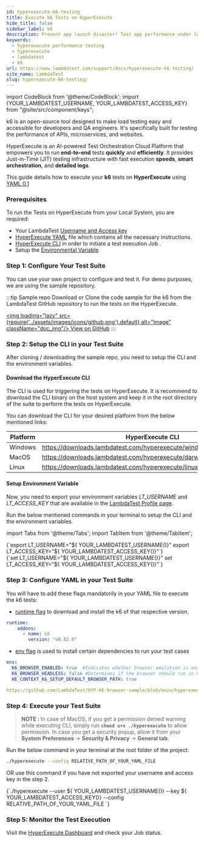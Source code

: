 ```yaml
---
id: hyperexecute-k6-testing
title: Execute k6 Tests on HyperExecute
hide_title: false
sidebar_label: k6
description: Prevent app launch disaster! Test app performance under load with HyperExecute and JMeter. Get real-time insights, identify weaknesses & ensure smooth launch. 
keywords:
  - hyperexecute performance testing
  - hyperexecute
  - lambdatest
  - k6
url: https://www.lambdatest.com/support/docs/hyperexecute-k6-testing/
site_name: LambdaTest
slug: hyperexecute-k6-testing/
---
```


import CodeBlock from '@theme/CodeBlock';
import {YOUR_LAMBDATEST_USERNAME, YOUR_LAMBDATEST_ACCESS_KEY} from "@site/src/component/keys";

<script type="application/ld+json"
      dangerouslySetInnerHTML={{ __html: JSON.stringify({
       "@context": "https://schema.org",
        "@type": "BreadcrumbList",
        "itemListElement": [{
          "@type": "ListItem",
          "position": 1,
          "name": "Home",
          "item": "https://www.lambdatest.com"
        },{
          "@type": "ListItem",
          "position": 2,
          "name": "Support",
          "item": "https://www.lambdatest.com/support/docs/"
        },{
          "@type": "ListItem",
          "position": 3,
          "name": "Languages and Framework",
          "item": "https://www.lambdatest.com/support/docs/hyperexecute-k6-testing/"
        }]
      })
    }}
></script>
k6 is an open-source tool designed to make load testing easy and accessible for developers and QA engineers. It's specifically built for testing the performance of APIs, microservices, and websites.

HyperExecute is an AI-powered Test Orchestration Cloud Platform that empowers you to run **end-to-end** tests **quickly** and **efficiently**. It provides Just-in-Time (JIT) testing infrastructure with fast execution **speeds**, **smart orchestration**, and **detailed logs**.

This guide details how to execute your **k6** tests on **HyperExecute** using [YAML 0.1](https://www.lambdatest.com/support/docs/hyperexecute-yaml-parameters/)

### Prerequisites

To run the Tests on HyperExecute from your Local System, you are required:

- Your LambdaTest [Username and Access key](https://www.lambdatest.com/support/docs/hyperexecute-how-to-get-my-username-and-access-key/)
- [HyperExecute YAML](https://www.lambdatest.com/support/docs/hyperexecute-yaml-version0.2/) file which contains all the necessary instructions.
- [HyperExecute CLI](https://www.lambdatest.com/support/docs/hyperexecute-cli-run-tests-on-hyperexecute-grid/) in order to initiate a test execution Job .
- Setup the [Environmental Variable](https://www.lambdatest.com/support/docs/hyperexecute-environment-variable-setup/)

### Step 1: Configure Your Test Suite

You can use your own project to configure and test it. For demo purposes, we are using the sample repository.

:::tip Sample repo
Download or Clone the code sample for the k6 from the LambdaTest GitHub repository to run the tests on the HyperExecute.

<a href="https://github.com/LambdaTest/HYP-K6-browser-sample" className="github__anchor"><img loading="lazy" src={require('../assets/images/icons/github.png').default} alt="Image" className="doc_img"/> View on GitHub</a>
:::

### Step 2: Setup the CLI in your Test Suite

After cloning / downloading the sample repo, you need to setup the CLI and the environment variables.

#### Download the HyperExecute CLI

The CLI is used for triggering the tests on HyperExecute. It is recommend to download the CLI binary on the host system and keep it in the root directory of the suite to perform the tests on HyperExecute.

You can download the CLI for your desired platform from the below mentioned links:

| Platform | HyperExecute CLI |
| ---------| ---------------- |
| Windows | https://downloads.lambdatest.com/hyperexecute/windows/hyperexecute.exe |
| MacOS | https://downloads.lambdatest.com/hyperexecute/darwin/hyperexecute |
| Linux | https://downloads.lambdatest.com/hyperexecute/linux/hyperexecute |

#### Setup Environment Variable

Now, you need to export your environment variables *LT_USERNAME* and *LT_ACCESS_KEY* that are available in the [LambdaTest Profile page](https://accounts.lambdatest.com/detail/profile).

Run the below mentioned commands in your terminal to setup the CLI and the environment variables.

import Tabs from '@theme/Tabs';
import TabItem from '@theme/TabItem';

<Tabs className="docs__val">

<TabItem value="bash" label="Linux / MacOS" default>

  <div className="lambdatest__codeblock">
    <CodeBlock className="language-bash">
  {`export LT_USERNAME="${ YOUR_LAMBDATEST_USERNAME()}"
export LT_ACCESS_KEY="${ YOUR_LAMBDATEST_ACCESS_KEY()}"`}
  </CodeBlock>
</div>

</TabItem>

<TabItem value="powershell" label="Windows" default>

  <div className="lambdatest__codeblock">
    <CodeBlock className="language-powershell">
  {`set LT_USERNAME="${ YOUR_LAMBDATEST_USERNAME()}"
set LT_ACCESS_KEY="${ YOUR_LAMBDATEST_ACCESS_KEY()}"`}
  </CodeBlock>
</div>

</TabItem>
</Tabs>

### Step 3: Configure YAML in your Test Suite

You will have to add these flags mandatorily in your YAML file to execute the k6 tests:

- [runtime flag](https://www.lambdatest.com/support/docs/deep-dive-into-hyperexecute-yaml/#runtime) to download and install the k6 of that respective version.

```yaml
runtime:
    addons:
      - name: k6
        version: "v0.52.0"
```

- [env flag](https://www.lambdatest.com/support/docs/deep-dive-into-hyperexecute-yaml/#env) is used to install certain dependencies to run your test cases

```yaml
env: 
  K6_BROWSER_ENABLED: true  #Indicates whether browser emulation is enabled for the k6 test.
  K6_BROWSER_HEADLESS: false #Determines if the browser should run in headless mode
  HE_CONTEXT_K6_SETUP_DEFAULT_BROWSER_PATH: true
```

```yaml reference title="hyperexecute.yaml"
https://github.com/LambdaTest/HYP-K6-browser-sample/blob/main/hyperexecute.yaml
```

### Step 4: Execute your Test Suite

> **NOTE :** In case of MacOS, if you get a permission denied warning while executing CLI, simply run **`chmod u+x ./hyperexecute`** to allow permission. In case you get a security popup, allow it from your **System Preferences** → **Security & Privacy** → **General tab**.

Run the below command in your terminal at the root folder of the project:

```bash
./hyperexecute --config RELATIVE_PATH_OF_YOUR_YAML_FILE
```

OR use this command if you have not exported your username and access key in the step 2.

<div className="lambdatest__codeblock">
  <CodeBlock className="language-bash">
    {`./hyperexecute --user ${ YOUR_LAMBDATEST_USERNAME()} --key ${ YOUR_LAMBDATEST_ACCESS_KEY()} --config RELATIVE_PATH_OF_YOUR_YAML_FILE `}
  </CodeBlock>
</div>

### Step 5: Monitor the Test Execution

Visit the [HyperExecute Dashboard](https://hyperexecute.lambdatest.com/hyperexecute) and check your Job status. 

